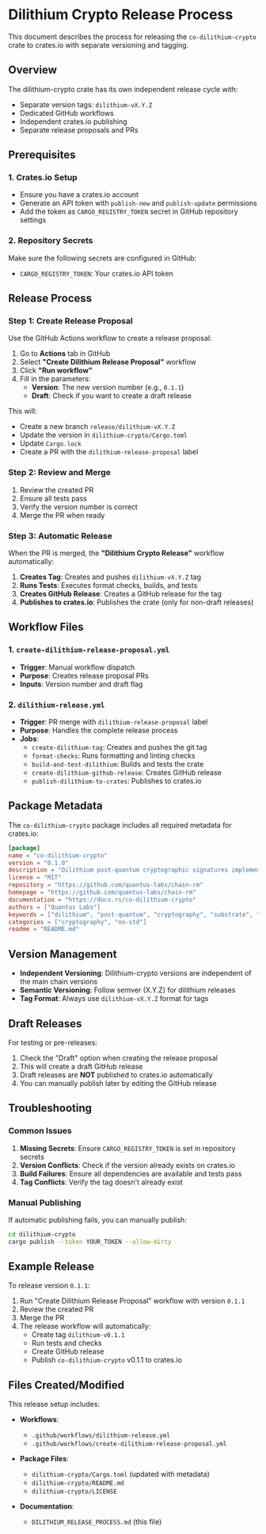 # Dilithium Crypto Release Process

This document describes the process for releasing the `co-dilithium-crypto` crate to crates.io with separate versioning and tagging.

## Overview

The dilithium-crypto crate has its own independent release cycle with:
- Separate version tags: `dilithium-vX.Y.Z`
- Dedicated GitHub workflows
- Independent crates.io publishing
- Separate release proposals and PRs

## Prerequisites

### 1. Crates.io Setup
- Ensure you have a crates.io account
- Generate an API token with `publish-new` and `publish-update` permissions
- Add the token as `CARGO_REGISTRY_TOKEN` secret in GitHub repository settings

### 2. Repository Secrets
Make sure the following secrets are configured in GitHub:
- `CARGO_REGISTRY_TOKEN`: Your crates.io API token

## Release Process

### Step 1: Create Release Proposal

Use the GitHub Actions workflow to create a release proposal:

1. Go to **Actions** tab in GitHub
2. Select **"Create Dilithium Release Proposal"** workflow
3. Click **"Run workflow"**
4. Fill in the parameters:
   - **Version**: The new version number (e.g., `0.1.1`)
   - **Draft**: Check if you want to create a draft release

This will:
- Create a new branch `release/dilithium-vX.Y.Z`
- Update the version in `dilithium-crypto/Cargo.toml`
- Update `Cargo.lock`
- Create a PR with the `dilithium-release-proposal` label

### Step 2: Review and Merge

1. Review the created PR
2. Ensure all tests pass
3. Verify the version number is correct
4. Merge the PR when ready

### Step 3: Automatic Release

When the PR is merged, the **"Dilithium Crypto Release"** workflow automatically:

1. **Creates Tag**: Creates and pushes `dilithium-vX.Y.Z` tag
2. **Runs Tests**: Executes format checks, builds, and tests
3. **Creates GitHub Release**: Creates a GitHub release for the tag
4. **Publishes to crates.io**: Publishes the crate (only for non-draft releases)

## Workflow Files

### 1. `create-dilithium-release-proposal.yml`
- **Trigger**: Manual workflow dispatch
- **Purpose**: Creates release proposal PRs
- **Inputs**: Version number and draft flag

### 2. `dilithium-release.yml`
- **Trigger**: PR merge with `dilithium-release-proposal` label
- **Purpose**: Handles the complete release process
- **Jobs**:
  - `create-dilithium-tag`: Creates and pushes the git tag
  - `format-checks`: Runs formatting and linting checks
  - `build-and-test-dilithium`: Builds and tests the crate
  - `create-dilithium-github-release`: Creates GitHub release
  - `publish-dilithium-to-crates`: Publishes to crates.io

## Package Metadata

The `co-dilithium-crypto` package includes all required metadata for crates.io:

```toml
[package]
name = "co-dilithium-crypto"
version = "0.1.0"
description = "Dilithium post-quantum cryptographic signatures implementation for Substrate"
license = "MIT"
repository = "https://github.com/quantus-labs/chain-rm"
homepage = "https://github.com/quantus-labs/chain-rm"
documentation = "https://docs.rs/co-dilithium-crypto"
authors = ["Quantus Labs"]
keywords = ["dilithium", "post-quantum", "cryptography", "substrate", "blockchain"]
categories = ["cryptography", "no-std"]
readme = "README.md"
```

## Version Management

- **Independent Versioning**: Dilithium-crypto versions are independent of the main chain versions
- **Semantic Versioning**: Follow semver (X.Y.Z) for dilithium releases
- **Tag Format**: Always use `dilithium-vX.Y.Z` format for tags

## Draft Releases

For testing or pre-releases:
1. Check the "Draft" option when creating the release proposal
2. This will create a draft GitHub release
3. Draft releases are **NOT** published to crates.io automatically
4. You can manually publish later by editing the GitHub release

## Troubleshooting

### Common Issues

1. **Missing Secrets**: Ensure `CARGO_REGISTRY_TOKEN` is set in repository secrets
2. **Version Conflicts**: Check if the version already exists on crates.io
3. **Build Failures**: Ensure all dependencies are available and tests pass
4. **Tag Conflicts**: Verify the tag doesn't already exist

### Manual Publishing

If automatic publishing fails, you can manually publish:

```bash
cd dilithium-crypto
cargo publish --token YOUR_TOKEN --allow-dirty
```

## Example Release

To release version `0.1.1`:

1. Run "Create Dilithium Release Proposal" workflow with version `0.1.1`
2. Review the created PR
3. Merge the PR
4. The release workflow will automatically:
   - Create tag `dilithium-v0.1.1`
   - Run tests and checks
   - Create GitHub release
   - Publish `co-dilithium-crypto` v0.1.1 to crates.io

## Files Created/Modified

This release setup includes:

- **Workflows**:
  - `.github/workflows/dilithium-release.yml`
  - `.github/workflows/create-dilithium-release-proposal.yml`

- **Package Files**:
  - `dilithium-crypto/Cargo.toml` (updated with metadata)
  - `dilithium-crypto/README.md`
  - `dilithium-crypto/LICENSE`

- **Documentation**:
  - `DILITHIUM_RELEASE_PROCESS.md` (this file)
